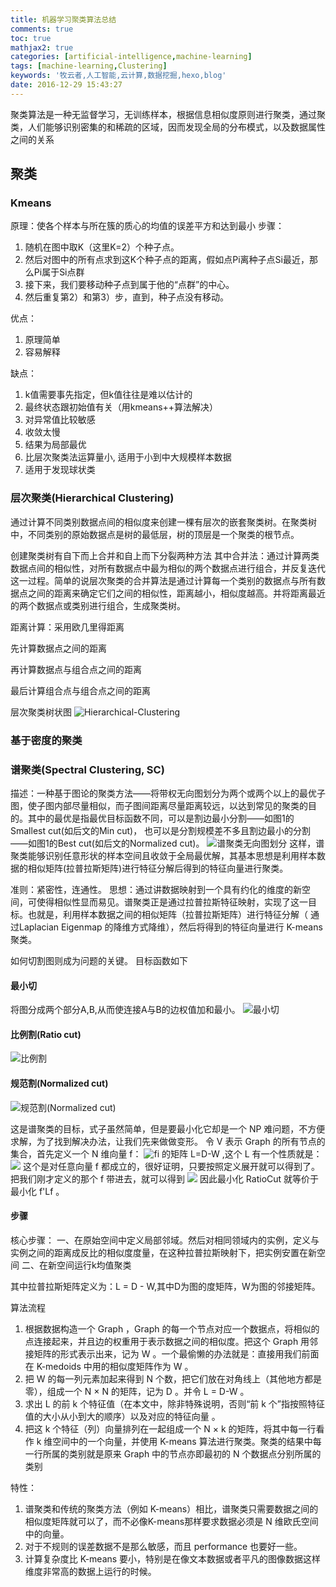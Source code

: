 ```yaml
---
title: 机器学习聚类算法总结
comments: true
toc: true
mathjax2: true
categories: [artificial-intelligence,machine-learning]
tags: [machine-learning,Clustering]
keywords: '牧云者,人工智能,云计算,数据挖掘,hexo,blog'
date: 2016-12-29 15:43:27
---
```

聚类算法是一种无监督学习，无训练样本，根据信息相似度原则进行聚类，通过聚类，人们能够识别密集的和稀疏的区域，因而发现全局的分布模式，以及数据属性之间的关系
 <!--more-->
## 聚类
### Kmeans
原理：使各个样本与所在簇的质心的均值的误差平方和达到最小
步骤：
1. 随机在图中取K（这里K=2）个种子点。
2. 然后对图中的所有点求到这K个种子点的距离，假如点Pi离种子点Si最近，那么Pi属于Si点群
3. 接下来，我们要移动种子点到属于他的“点群”的中心。
4. 然后重复第2）和第3）步，直到，种子点没有移动。

优点：
1. 原理简单
2. 容易解释

缺点：
1. k值需要事先指定，但k值往往是难以估计的
2. 最终状态跟初始值有关（用kmeans++算法解决）
3. 对异常值比较敏感
4. 收敛太慢
5. 结果为局部最优
6. 比层次聚类法运算量小, 适用于小到中大规模样本数据
7. 适用于发现球状类

### 层次聚类(Hierarchical Clustering)
通过计算不同类别数据点间的相似度来创建一棵有层次的嵌套聚类树。在聚类树中，不同类别的原始数据点是树的最低层，树的顶层是一个聚类的根节点。

创建聚类树有自下而上合并和自上而下分裂两种方法
其中合并法：通过计算两类数据点间的相似性，对所有数据点中最为相似的两个数据点进行组合，并反复迭代这一过程。简单的说层次聚类的合并算法是通过计算每一个类别的数据点与所有数据点之间的距离来确定它们之间的相似性，距离越小，相似度越高。并将距离最近的两个数据点或类别进行组合，生成聚类树。

距离计算：采用欧几里得距离

先计算数据点之间的距离

再计算数据点与组合点之间的距离

最后计算组合点与组合点之间的距离

层次聚类树状图
![Hierarchical-Clustering](/img/Hierarchical-Clustering.png)


### 基于密度的聚类

### 谱聚类(Spectral Clustering, SC)
描述：一种基于图论的聚类方法——将带权无向图划分为两个或两个以上的最优子图，使子图内部尽量相似，而子图间距离尽量距离较远，以达到常见的聚类的目的。其中的最优是指最优目标函数不同，可以是割边最小分割——如图1的Smallest cut(如后文的Min cut)， 也可以是分割规模差不多且割边最小的分割——如图1的Best cut(如后文的Normalized cut)。
![谱聚类无向图划分](/img/谱聚类无向图划分.jpg)
这样，谱聚类能够识别任意形状的样本空间且收敛于全局最优解，其基本思想是利用样本数据的相似矩阵(拉普拉斯矩阵)进行特征分解后得到的特征向量进行聚类。

准则：紧密性，连通性。
思想：通过讲数据映射到一个具有约化的维度的新空间，可使得相似性显而易见。谱聚类正是通过拉普拉斯特征映射，实现了这一目标。也就是，利用样本数据之间的相似矩阵（拉普拉斯矩阵）进行特征分解（ 通过Laplacian Eigenmap 的降维方式降维），然后将得到的特征向量进行 K-means聚类。

如何切割图则成为问题的关键。
目标函数如下
#### 最小切
将图分成两个部分A,B,从而使连接A与B的边权值加和最小。
![最小切](/img/mincut.png)

#### 比例割(Ratio cut)
![比例割](/img/ratiocut.png)

#### 规范割(Normalized cut)
![规范割(Normalized cut)](/img/ncut.png)

这是谱聚类的目标，式子虽然简单，但是要最小化它却是一个 NP 难问题，不方便求解，为了找到解决办法，让我们先来做做变形。
令 V 表示 Graph 的所有节点的集合，首先定义一个 N 维向量 f：
![fi](/img/fi.png)
的矩阵 L=D-W ,这个 L 有一个性质就是：
![](/img/flf.png)
这个是对任意向量 f 都成立的，很好证明，只要按照定义展开就可以得到了。把我们刚才定义的那个 f 带进去，就可以得到
![](/img/fif2.png)
因此最小化 RatioCut 就等价于最小化 f'Lf 。

#### 步骤
核心步骤：
一、在原始空间中定义局部邻域。然后对相同领域内的实例，定义与实例之间的距离成反比的相似度度量，在这种拉普拉斯映射下，把实例安置在新空间
二、在新空间运行k均值聚类

其中拉普拉斯矩阵定义为：L = D - W,其中D为图的度矩阵，W为图的邻接矩阵。

算法流程
1. 根据数据构造一个 Graph ，Graph 的每一个节点对应一个数据点，将相似的点连接起来，并且边的权重用于表示数据之间的相似度。把这个 Graph 用邻接矩阵的形式表示出来，记为 W 。一个最偷懒的办法就是：直接用我们前面在 K-medoids 中用的相似度矩阵作为 W 。
2. 把 W 的每一列元素加起来得到 N 个数，把它们放在对角线上（其他地方都是零），组成一个 N × N 的矩阵，记为 D 。并令 L = D-W 。
3. 求出 L 的前 k 个特征值（在本文中，除非特殊说明，否则“前 k 个”指按照特征值的大小从小到大的顺序）以及对应的特征向量 。
4. 把这 k 个特征（列）向量排列在一起组成一个 N × k 的矩阵，将其中每一行看作 k 维空间中的一个向量，并使用 K-means 算法进行聚类。聚类的结果中每一行所属的类别就是原来 Graph 中的节点亦即最初的 N 个数据点分别所属的类别

特性：
1. 谱聚类和传统的聚类方法（例如 K-means）相比，谱聚类只需要数据之间的相似度矩阵就可以了，而不必像K-means那样要求数据必须是 N 维欧氏空间中的向量。
2. 对于不规则的误差数据不是那么敏感，而且 performance 也要好一些。
3. 计算复杂度比 K-means 要小，特别是在像文本数据或者平凡的图像数据这样维度非常高的数据上运行的时候。
